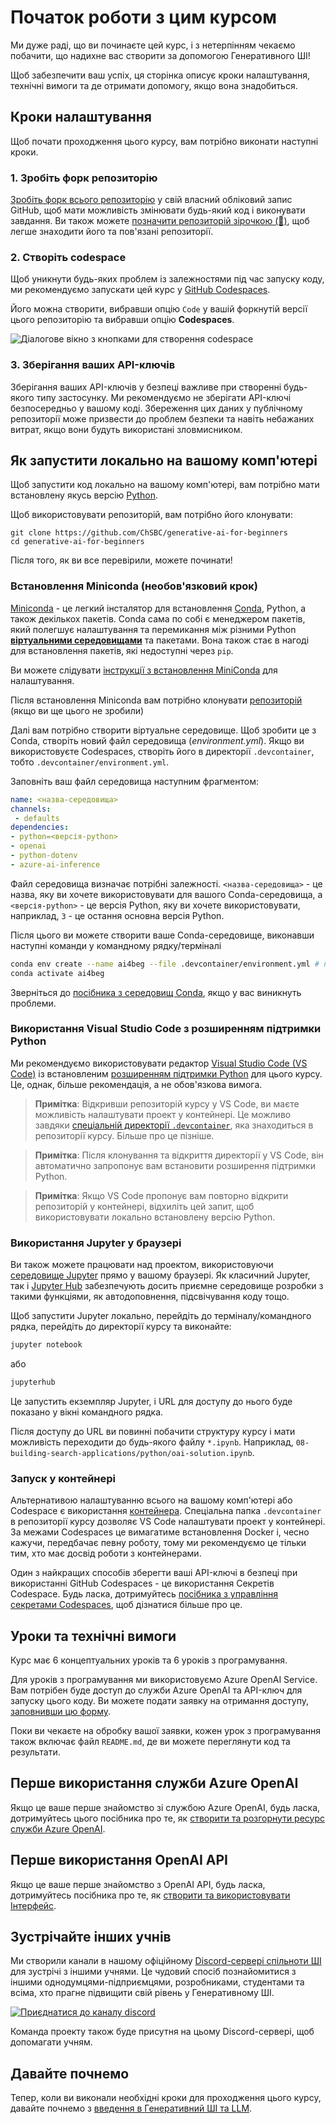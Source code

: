 # Початок роботи з цим курсом

Ми дуже раді, що ви починаєте цей курс, і з нетерпінням чекаємо побачити, що надихне вас створити за допомогою Генеративного ШІ!

Щоб забезпечити ваш успіх, ця сторінка описує кроки налаштування, технічні вимоги та де отримати допомогу, якщо вона знадобиться.

## Кроки налаштування

Щоб почати проходження цього курсу, вам потрібно виконати наступні кроки.

### 1. Зробіть форк репозиторію

[Зробіть форк всього репозиторію](https://github.com/ChSBC/generative-ai-for-beginners/fork) у свій власний обліковий запис GitHub, щоб мати можливість змінювати будь-який код і виконувати завдання. Ви також можете [позначити репозиторій зірочкою (🌟)](https://docs.github.com/en/get-started/exploring-projects-on-github/saving-repositories-with-stars), щоб легше знаходити його та пов'язані репозиторії.

### 2. Створіть codespace

Щоб уникнути будь-яких проблем із залежностями під час запуску коду, ми рекомендуємо запускати цей курс у [GitHub Codespaces](https://github.com/features/codespaces).

Його можна створити, вибравши опцію `Code` у вашій форкнутій версії цього репозиторію та вибравши опцію **Codespaces**.

![Діалогове вікно з кнопками для створення codespace](./images/who-will-pay.webp)

### 3. Зберігання ваших API-ключів

Зберігання ваших API-ключів у безпеці важливе при створенні будь-якого типу застосунку. Ми рекомендуємо не зберігати API-ключі безпосередньо у вашому коді. Збереження цих даних у публічному репозиторії може призвести до проблем безпеки та навіть небажаних витрат, якщо вони будуть використані зловмисником.

## Як запустити локально на вашому комп'ютері

Щоб запустити код локально на вашому комп'ютері, вам потрібно мати встановлену якусь версію [Python](https://www.python.org/downloads/).

Щоб використовувати репозиторій, вам потрібно його клонувати:

```shell
git clone https://github.com/ChSBC/generative-ai-for-beginners
cd generative-ai-for-beginners
```

Після того, як ви все перевірили, можете починати!

### Встановлення Miniconda (необов'язковий крок)

[Miniconda](https://conda.io/en/latest/miniconda.html) - це легкий інсталятор для встановлення [Conda](https://docs.conda.io/en/latest), Python, а також декількох пакетів.
Conda сама по собі є менеджером пакетів, який полегшує налаштування та перемикання між різними Python [**віртуальними середовищами**](https://docs.python.org/3/tutorial/venv.html) та пакетами. Вона також стає в нагоді для встановлення пакетів, які недоступні через `pip`.

Ви можете слідувати [інструкції з встановлення MiniConda](https://docs.anaconda.com/free/miniconda/#quick-command-line-install) для налаштування.

Після встановлення Miniconda вам потрібно клонувати [репозиторій](https://github.com/ChSBC/generative-ai-for-beginners/fork) (якщо ви ще цього не зробили)

Далі вам потрібно створити віртуальне середовище. Щоб зробити це з Conda, створіть новий файл середовища (_environment.yml_). Якщо ви використовуєте Codespaces, створіть його в директорії `.devcontainer`, тобто `.devcontainer/environment.yml`.

Заповніть ваш файл середовища наступним фрагментом:

```yml
name: <назва-середовища>
channels:
 - defaults
dependencies:
- python=<версія-python>
- openai
- python-dotenv
- azure-ai-inference
```

Файл середовища визначає потрібні залежності. `<назва-середовища>` - це назва, яку ви хочете використовувати для вашого Conda-середовища, а `<версія-python>` - це версія Python, яку ви хочете використовувати, наприклад, `3` - це остання основна версія Python.

Після цього ви можете створити ваше Conda-середовище, виконавши наступні команди у командному рядку/терміналі

```bash
conda env create --name ai4beg --file .devcontainer/environment.yml # підшлях .devcontainer застосовується тільки для налаштувань Codespace
conda activate ai4beg
```

Зверніться до [посібника з середовищ Conda](https://docs.conda.io/projects/conda/en/latest/user-guide/tasks/manage-environments.html), якщо у вас виникнуть проблеми.

### Використання Visual Studio Code з розширенням підтримки Python

Ми рекомендуємо використовувати редактор [Visual Studio Code (VS Code)](http://code.visualstudio.com/) із встановленим [розширенням підтримки Python](https://marketplace.visualstudio.com/items?itemName=ms-python.python) для цього курсу. Це, однак, більше рекомендація, а не обов'язкова вимога.

> **Примітка**: Відкривши репозиторій курсу у VS Code, ви маєте можливість налаштувати проект у контейнері. Це можливо завдяки [спеціальній директорії `.devcontainer`](https://code.visualstudio.com/docs/devcontainers/containers), яка знаходиться в репозиторії курсу. Більше про це пізніше.

> **Примітка**: Після клонування та відкриття директорії у VS Code, він автоматично запропонує вам встановити розширення підтримки Python.

> **Примітка**: Якщо VS Code пропонує вам повторно відкрити репозиторій у контейнері, відхиліть цей запит, щоб використовувати локально встановлену версію Python.

### Використання Jupyter у браузері

Ви також можете працювати над проектом, використовуючи [середовище Jupyter](https://jupyter.org) прямо у вашому браузері. Як класичний Jupyter, так і [Jupyter Hub](https://jupyter.org/hub) забезпечують досить приємне середовище розробки з такими функціями, як автодоповнення, підсвічування коду тощо.

Щоб запустити Jupyter локально, перейдіть до терміналу/командного рядка, перейдіть до директорії курсу та виконайте:

```bash
jupyter notebook
```

або

```bash
jupyterhub
```

Це запустить екземпляр Jupyter, і URL для доступу до нього буде показано у вікні командного рядка.

Після доступу до URL ви повинні побачити структуру курсу і мати можливість переходити до будь-якого файлу `*.ipynb`. Наприклад, `08-building-search-applications/python/oai-solution.ipynb`.

### Запуск у контейнері

Альтернативою налаштуванню всього на вашому комп'ютері або Codespace є використання [контейнера](https://en.wikipedia.org/wiki/Containerization_(computing)). Спеціальна папка `.devcontainer` в репозиторії курсу дозволяє VS Code налаштувати проект у контейнері. За межами Codespaces це вимагатиме встановлення Docker і, чесно кажучи, передбачає певну роботу, тому ми рекомендуємо це тільки тим, хто має досвід роботи з контейнерами.

Один з найкращих способів зберегти ваші API-ключі в безпеці при використанні GitHub Codespaces - це використання Секретів Codespace. Будь ласка, дотримуйтесь [посібника з управління секретами Codespaces](https://docs.github.com/en/codespaces/managing-your-codespaces/managing-secrets-for-your-codespaces), щоб дізнатися більше про це.

## Уроки та технічні вимоги

Курс має 6 концептуальних уроків та 6 уроків з програмування.

Для уроків з програмування ми використовуємо Azure OpenAI Service. Вам потрібен буде доступ до служби Azure OpenAI та API-ключ для запуску цього коду. Ви можете подати заявку на отримання доступу, [заповнивши цю форму](https://azure.microsoft.com/products/ai-services/openai-service).

Поки ви чекаєте на обробку вашої заявки, кожен урок з програмування також включає файл `README.md`, де ви можете переглянути код та результати.

## Перше використання служби Azure OpenAI

Якщо це ваше перше знайомство зі службою Azure OpenAI, будь ласка, дотримуйтесь цього посібника про те, як [створити та розгорнути ресурс служби Azure OpenAI](https://learn.microsoft.com/azure/ai-services/openai/how-to/create-resource?pivots=web-portal).

## Перше використання OpenAI API

Якщо це ваше перше знайомство з OpenAI API, будь ласка, дотримуйтесь посібника про те, як [створити та використовувати Інтерфейс](https://platform.openai.com/docs/quickstart?context=python).

## Зустрічайте інших учнів

Ми створили канали в нашому офіційному [Discord-сервері спільноти ШІ](https://aka.ms/genai-discord) для зустрічі з іншими учнями. Це чудовий спосіб познайомитися з іншими однодумцями-підприємцями, розробниками, студентами та всіма, хто прагне підвищити свій рівень у Генеративному ШІ.

[![Приєднатися до каналу discord](https://dcbadge.limes.pink/api/server/ByRwuEEgH4)](https://aka.ms/genai-discord)

Команда проекту також буде присутня на цьому Discord-сервері, щоб допомагати учням.


## Давайте почнемо

Тепер, коли ви виконали необхідні кроки для проходження цього курсу, давайте почнемо з [введення в Генеративний ШІ та LLM](../01-introduction-to-genai/README.md).